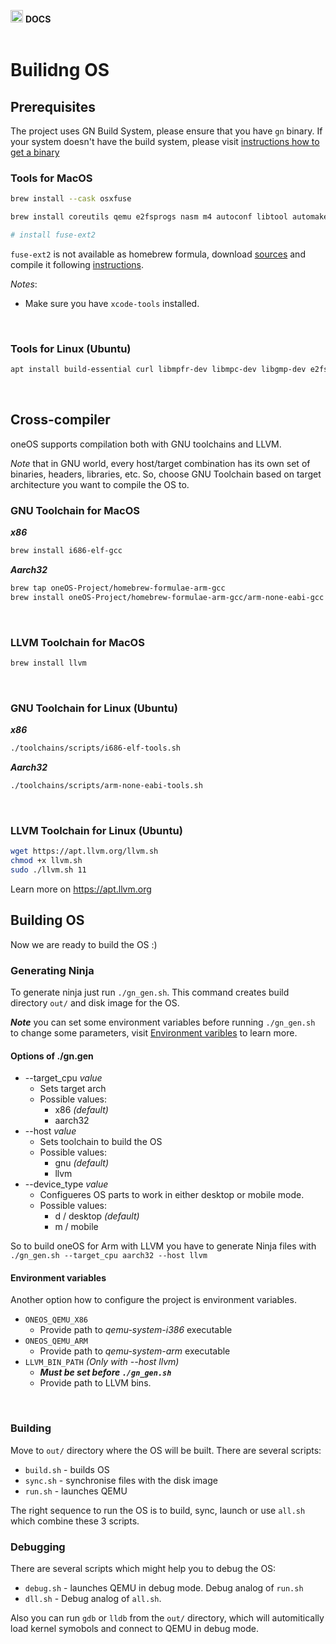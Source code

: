 <img src="https://raw.githubusercontent.com/nimelehin/oneOS/master/assets/logo/logo_blue_512.png" width="20"> <b> DOCS</b></br></br>

# Builidng OS

## Prerequisites

The project uses GN Build System, please ensure that you have `gn` binary. If your system doesn't have the build system, please visit [instructions how to get a binary](https://github.com/nimelehin/oneOS/blob/master/docs/getting_gn.md)

### Tools for MacOS

```bash
brew install --cask osxfuse

brew install coreutils qemu e2fsprogs nasm m4 autoconf libtool automake bash gcc@10 ninja

# install fuse-ext2
```

`fuse-ext2` is not available as homebrew formula, download [sources](https://github.com/alperakcan/fuse-ext2) and compile it following [instructions](https://apple.stackexchange.com/questions/226981/how-do-i-install-fuse-ext2-to-use-with-osxfuse).

*Notes*:

* Make sure you have `xcode-tools` installed.

</br>

### Tools for Linux (Ubuntu)

```bash
apt install build-essential curl libmpfr-dev libmpc-dev libgmp-dev e2fsprogs qemu-system-i386 qemu-utils nasm fuseext2 ninja
```

</br>

## Cross-compiler

oneOS supports compilation both with GNU toolchains and LLVM. 

*Note* that in GNU world, every host/target combination has its own set of binaries, headers, libraries, etc. So, choose GNU Toolchain based on target architecture you want to compile the OS to.

### GNU Toolchain for MacOS

***x86***

```bash
brew install i686-elf-gcc
```

***Aarch32***

```bash
brew tap oneOS-Project/homebrew-formulae-arm-gcc
brew install oneOS-Project/homebrew-formulae-arm-gcc/arm-none-eabi-gcc
```

</br>

### LLVM Toolchain for MacOS

```bash
brew install llvm
```

</br>

### GNU Toolchain for Linux (Ubuntu)

***x86***

```bash
./toolchains/scripts/i686-elf-tools.sh
```

***Aarch32***

```bash
./toolchains/scripts/arm-none-eabi-tools.sh
```

</br>

### LLVM Toolchain for Linux (Ubuntu)

```bash
wget https://apt.llvm.org/llvm.sh
chmod +x llvm.sh
sudo ./llvm.sh 11
```

Learn more on <https://apt.llvm.org>

## Building OS

Now we are ready to build the OS :)

### Generating Ninja

To generate ninja just run `./gn_gen.sh`. This command creates build directory `out/` and disk image for the OS.

***Note*** you can set some environment variables before running `./gn_gen.sh` to change some parameters, visit [Environment varibles](https://github.com/nimelehin/oneOS/blob/master/docs/build.md#environment-variables) to learn more.

#### **Options of ./gn.gen**

* --target_cpu *value*
  * Sets target arch
  * Possible values:
    * x86 *(default)*
    * aarch32
* --host *value*
  * Sets toolchain to build the OS
  * Possible values:
    * gnu *(default)*
    * llvm
* --device_type *value*
  * Configueres OS parts to work in either desktop or mobile mode.
  * Possible values:
    * d / desktop *(default)*
    * m / mobile

So to build oneOS for Arm with LLVM you have to generate Ninja files with `./gn_gen.sh --target_cpu aarch32 --host llvm`

#### **Environment variables**

Another option how to configure the project is environment variables.

* `ONEOS_QEMU_X86`
  * Provide path to *qemu-system-i386* executable
* `ONEOS_QEMU_ARM`
  * Provide path to *qemu-system-arm* executable
* `LLVM_BIN_PATH`  *(Only with --host llvm)*
  * ***Must be set before `./gn_gen.sh`***
  * Provide path to LLVM bins.

</br>

### Building

Move to `out/` directory where the OS will be built. There are several scripts:

* `build.sh` - builds OS
* `sync.sh` - synchronise files with the disk image
* `run.sh` - launches QEMU

The right sequence to run the OS is to build, sync, launch or use `all.sh` which combine these 3 scripts.

### Debugging

There are several scripts which might help you to debug the OS:

* `debug.sh` - launches QEMU in debug mode. Debug analog of `run.sh`
* `dll.sh` - Debug analog of `all.sh`.

Also you can run `gdb` or `lldb` from the `out/` directory, which will automitically load kernel symobols and connect to QEMU in debug mode.
